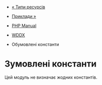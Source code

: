 - [« Типи ресурсів](wddx.resources.md)
- [Приклади »](wddx.examples.md)

- [PHP Manual](index.md)
- [WDDX](book.wddx.md)
- Обумовлені константи

# Зумовлені константи

Цей модуль не визначає жодних константів.
